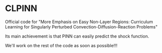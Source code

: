 # CLPINN
Official code for "More Emphasis on Easy Non-Layer Regions: Curriculum Learning for Singularly Perturbed Convection-Diffusion-Reaction Problems" 

Its main achievement is that PINN can easily predict the shock function.

We'll work on the rest of the code as soon as possible!!!
